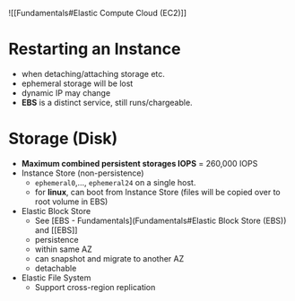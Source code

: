 ![[Fundamentals#Elastic Compute Cloud (EC2)]]


# Restarting an Instance
- when detaching/attaching storage etc.
- ephemeral storage will be lost
- dynamic IP may change
- **EBS** is a distinct service, still runs/chargeable.
# Storage (Disk)
- **Maximum combined persistent storages IOPS** = 260,000 IOPS
- Instance Store (non-persistence)
	- `ephemeral0`,..., `ephemeral24` on a single host.
	- for **linux**, can boot from Instance Store (files will be copied over to root volume in EBS)
- Elastic Block Store
	- See [EBS - Fundamentals](Fundamentals#Elastic Block Store (EBS)) and [[EBS]]
	- persistence
	- within same AZ
	- can snapshot and migrate to another AZ
	- detachable
- Elastic File System
	- Support cross-region replication


